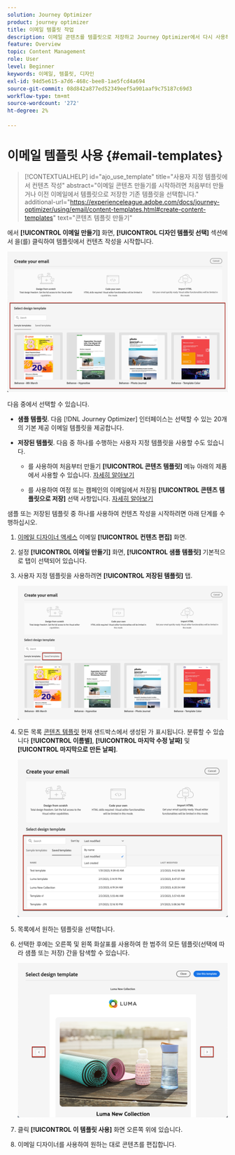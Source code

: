 ```yaml
---
solution: Journey Optimizer
product: journey optimizer
title: 이메일 템플릿 작업
description: 이메일 콘텐츠를 템플릿으로 저장하고 Journey Optimizer에서 다시 사용하는 방법을 알아봅니다
feature: Overview
topic: Content Management
role: User
level: Beginner
keywords: 이메일, 템플릿, 디자인
exl-id: 94d5e615-a7d6-468c-bee8-1ae5fcd4a694
source-git-commit: 08d842a877ed52349eef5a901aaf9c75187c69d3
workflow-type: tm+mt
source-wordcount: '272'
ht-degree: 2%

---
```


# 이메일 템플릿 사용 {#email-templates}

>[!CONTEXTUALHELP]
>id="ajo_use_template"
>title="사용자 지정 템플릿에서 컨텐츠 작성"
>abstract="이메일 콘텐츠 만들기를 시작하려면 처음부터 만들거나 이전 이메일에서 템플릿으로 저장한 기존 템플릿을 선택합니다."
>additional-url="https://experienceleague.adobe.com/docs/journey-optimizer/using/email/content-templates.html#create-content-templates" text="콘텐츠 템플릿 만들기"

에서 **[!UICONTROL 이메일 만들기]** 화면, **[!UICONTROL 디자인 템플릿 선택]** 섹션에서 을(를) 클릭하여 템플릿에서 컨텐츠 작성을 시작합니다.

![](assets/email_designer-templates.png)

다음 중에서 선택할 수 있습니다.

* **샘플 템플릿**. 다음 [!DNL Journey Optimizer] 인터페이스는 선택할 수 있는 20개의 기본 제공 이메일 템플릿을 제공합니다.

* **저장된 템플릿**. 다음 중 하나를 수행하는 사용자 지정 템플릿을 사용할 수도 있습니다.

   * 를 사용하여 처음부터 만들기 **[!UICONTROL 콘텐츠 템플릿]** 메뉴 아래의 제품에서 사용할 수 있습니다. [자세히 알아보기](content-templates.md#create-template-from-scratch)

   * 를 사용하여 여정 또는 캠페인의 이메일에서 저장됨 **[!UICONTROL 콘텐츠 템플릿으로 저장]** 선택 사항입니다. [자세히 알아보기](content-templates.md#save-as-template)

샘플 또는 저장된 템플릿 중 하나를 사용하여 컨텐츠 작성을 시작하려면 아래 단계를 수행하십시오.

1. [이메일 디자이너 액세스](get-started-email-design.md) 이메일 **[!UICONTROL 컨텐츠 편집]** 화면.

1. 설정 **[!UICONTROL 이메일 만들기]** 화면, **[!UICONTROL 샘플 템플릿]** 기본적으로 탭이 선택되어 있습니다.

1. 사용자 지정 템플릿을 사용하려면 **[!UICONTROL 저장된 템플릿]** 탭.

   ![](assets/email_designer-saved-templates-tab.png)

1. 모든 목록 [콘텐츠 템플릿](content-templates.md#create-content-templates) 현재 샌드박스에서 생성된 가 표시됩니다. 분류할 수 있습니다 **[!UICONTROL 이름별]**, **[!UICONTROL 마지막 수정 날짜]** 및 **[!UICONTROL 마지막으로 만든 날짜]**.

   ![](assets/email_designer-saved-templates-filter.png)

1. 목록에서 원하는 템플릿을 선택합니다.

1. 선택한 후에는 오른쪽 및 왼쪽 화살표를 사용하여 한 범주의 모든 템플릿(선택에 따라 샘플 또는 저장) 간을 탐색할 수 있습니다.

   ![](assets/email_designer-saved-templates-navigate.png)

1. 클릭 **[!UICONTROL 이 템플릿 사용]** 화면 오른쪽 위에 있습니다.

1. 이메일 디자이너를 사용하여 원하는 대로 콘텐츠를 편집합니다.
